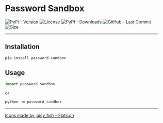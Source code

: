 # Password Sandbox

[![PyPI - Version](https://img.shields.io/pypi/v/password-sandbox?style=flat-square&logo=PyPI&label=Version%3A)](https://pypi.org/project/password-sandbox)
![License](https://img.shields.io/badge/License%3A-MIT-red?style=flat-square)
![PyPI - Downloads](https://img.shields.io/pypi/dm/password-sandbox?style=flat-square&label=Downloads%3A)
![GitHub - Last Commit](https://img.shields.io/github/last-commit/Useless-Projects/password-sandbox?style=flat-square&label=Last%20Commit%3A)
![Size](https://img.shields.io/github/repo-size/Useless-Projects/password-sandbox?style=flat-square&label=Size%3A&color=teal)

-----

## Installation

```console
pip install password-sandbox
```

## Usage

```python
import password_sandbox
```

or

```console
python -m password_sandbox
```

-----

[Icons made by juicy_fish - Flaticon](https://www.flaticon.com/authors/juicy-fish)
